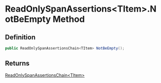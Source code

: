 # ReadOnlySpanAssertions&lt;TItem&gt;.NotBeEmpty Method
## Definition

```c#
public ReadOnlySpanAssertionsChain<TItem> NotBeEmpty();
```

## Returns

[ReadOnlySpanAssertionsChain&lt;TItem&gt;](MrKWatkins.Assertions.Assertions.ReadOnlySpanAssertionsChain-1.md)
